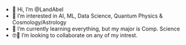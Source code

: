 - 👋 Hi, I’m @LandAbel
- 👀 I’m interested in AI, ML, Data Science, Quantum Physics & Cosmology/Astrology
- 🌱 I’m currently learning everything, but my major is Comp. Science 
- 🤓🔬 I’m looking to collaborate on any of my intrest. 



